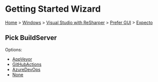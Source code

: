 # Getting Started Wizard

[Home](/docs/wiz/readme.md) > [Windows](Windows.md) > [Visual Studio with ReSharper](Windows_VisualStudioWithReSharper.md) > [Prefer GUI](Windows_VisualStudioWithReSharper_Gui.md) > [Expecto](Windows_VisualStudioWithReSharper_Gui_Expecto.md)

## Pick BuildServer

Options:
 * [AppVeyor](Windows_VisualStudioWithReSharper_Gui_Expecto_AppVeyor.md)
 * [GitHubActions](Windows_VisualStudioWithReSharper_Gui_Expecto_GitHubActions.md)
 * [AzureDevOps](Windows_VisualStudioWithReSharper_Gui_Expecto_AzureDevOps.md)
 * [None](Windows_VisualStudioWithReSharper_Gui_Expecto_None.md)
